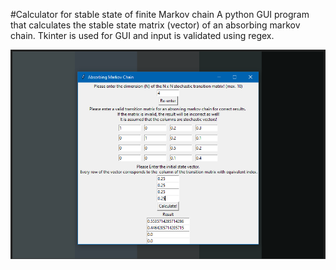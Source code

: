 #Calculator for stable state of finite Markov chain
A python GUI program that calculates the stable state matrix (vector) of an absorbing markov chain. Tkinter is used for GUI and input is validated using regex. 



![Alt text](/screenshot/markov-chain-screenshot.png?raw=true "Preview")
